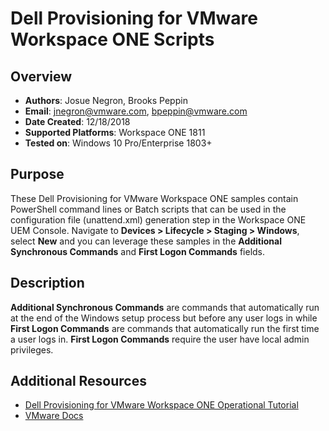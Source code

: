 # Dell Provisioning for VMware Workspace ONE Scripts

## Overview
- **Authors**: Josue Negron, Brooks Peppin
- **Email**: jnegron@vmware.com, bpeppin@vmware.com
- **Date Created**: 12/18/2018
- **Supported Platforms**: Workspace ONE 1811
- **Tested on**: Windows 10 Pro/Enterprise 1803+

## Purpose
These Dell Provisioning for VMware Workspace ONE samples contain PowerShell command lines or Batch scripts that can be used in the configuration file (unattend.xml) generation step in the Workspace ONE UEM Console. Navigate to **Devices > Lifecycle > Staging > Windows**, select **New** and you can leverage these samples in the **Additional Synchronous Commands** and **First Logon Commands** fields. 

## Description 
**Additional Synchronous Commands** are commands that automatically run at the end of the Windows setup process but before any user logs in while **First Logon Commands** are commands that automatically run the first time a user logs in. **First Logon Commands** require the user have local admin privileges. 

## Additional Resources
- [Dell Provisioning for VMware Workspace ONE Operational Tutorial](https://techzone.vmware.com/dell-provisioning-vmware-workspace-one-operational-tutorial)
- [VMware Docs](https://docs.vmware.com/en/VMware-Workspace-ONE-UEM/1811/Dell-Provisioning-for-VMware-Workspace-ONE/GUID-AWT-DELLPROVISIONING.html)
